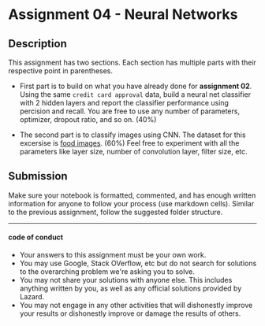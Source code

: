 # Assignment 04 - Neural Networks

## Description

This assignment has two sections. Each section has multiple parts with their respective point in parentheses. 

* First part is to build on what you have already done for **assignment 02**. Using the same `credit card approval` data, build a neural net classifier with 2 hidden layers and report the classifier performance using percision and recall. You are free to use any number of parameters, optimizer, dropout ratio, and so on. (40%)

* The second part is to classify images using CNN. The dataset for this excersise is [food images](https://www.kaggle.com/kmader/food41). (60%) Feel free to experiment with all the parameters like layer size, number of convolution layer, filter size, etc.

## Submission
Make sure your notebook is formatted, commented, and has enough written information for anyone to follow your process (use markdown cells). Similar to the previous assignment, follow the suggested folder structure.


---
#### code of conduct

* Your answers to this assignment must be your own work.
* You may use Google, Stack OVerflow, etc but do not search for solutions to the overarching problem we're asking you to solve.
* You may not share your solutions with anyone else. This includes anything written by you, as well as any official solutions provided by Lazard.
* You may not engage in any other activities that will dishonestly improve your results or dishonestly improve or damage the results of others.
